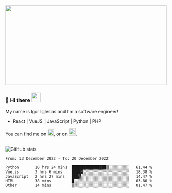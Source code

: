 <img src="https://c.tenor.com/KjVxfRrrncUAAAAd/matrix.gif" width="100%" height="250px">

### 🔭 Hi there <img src="https://raw.githubusercontent.com/MartinHeinz/MartinHeinz/master/wave.gif" width="30px">


My name is Igor Iglesias and I'm a software engineer!
<br>

<ul>
  <li> React | VueJS | JavaScript | Python | PHP </li>
</ul>
You can find me on <a href="https://twitter.com/IgorIglesias5"><img src="https://i.imgur.com/JLLlB5S.png" width="20px"></a>, or on <a href="https://www.linkedin.com/in/igor-iglesias-62478428/"><img src="https://i.imgur.com/PXyIkWx.png" width="22px"></a>.

<br>
<br>

![GitHub stats](https://github-readme-stats.vercel.app/api?username=igoiglesias&show_icons=true&count_private=true&theme=chartreuse-dark&hide_title=true)

<!--START_SECTION:waka-->

```text
From: 13 December 2022 - To: 20 December 2022

Python       10 hrs 24 mins  ███████████████▒░░░░░░░░░   61.44 %
Vue.js       3 hrs 6 mins    ████▓░░░░░░░░░░░░░░░░░░░░   18.38 %
JavaScript   2 hrs 27 mins   ███▓░░░░░░░░░░░░░░░░░░░░░   14.47 %
HTML         38 mins         █░░░░░░░░░░░░░░░░░░░░░░░░   03.80 %
Other        14 mins         ▒░░░░░░░░░░░░░░░░░░░░░░░░   01.47 %
```

<!--END_SECTION:waka-->
